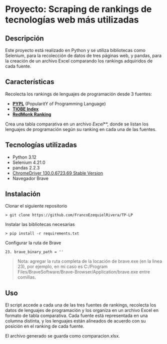 # Proyecto: Scraping de rankings de tecnologías web más utilizadas
## Descripción
Este proyecto está realizado en Python y se utiliza bibliotecas como Selenium, para la recolección de datos de tres páginas web, y pandas, para la creación de un archivo Excel comparando los rankings adquiridos de cada fuente.

## Características
Recolecta los rankings de lenguajes de programación desde 3 fuentes:
- **[PYPL](https://pypl.github.io/PYPL.html "PYPL")** (PopularitY of Programming Language)
- **[TIOBE Index](https://www.tiobe.com/tiobe-index/ "TIOBE Index")**
- **[RedMonk Ranking](https://redmonk.com/sogrady/2024/03/08/language-rankings-1-24/ "RedMonk Ranking")**

Crea una tabla comparativa en un archivo *Excel***, donde se listan los lenguajes de programación según su ranking en cada una de las fuentes.

## Tecnologías utilizadas
- Python 3.12
- Selenium 4.21.0
- pandas 2.2.3
- [ChromeDriver 130.0.6723.69 Stable Version](https://getwebdriver.com/ "ChromeDriver 130.0.6723.69 Stable Version")
- Navegador Brave

## Instalación
Clonar el siguiente repositorio

`> git clone https://github.com/FrancoEzequielRivera/TP-LP`

Instalar las bibliotecas necesarias

`> pip install -r requirements.txt`

Configurar la ruta de Brave

`23. brave_binary_path = '' ` 

> Nota: agregar la ruta completa de la locación de brave.exe (en la linea 23), por ejemplo, en mi caso es
C:/Program Files/BraveSoftware/Brave-Browser/Application/brave.exe entre comillas.

## Uso
El script accede a cada una de las tres fuentes de rankings, recolecta los datos de lenguajes de programación y los organiza en un archivo Excel en formato de tabla comparativa. Cada fuente está representada en una columna distinta, y los lenguajes están alineados de acuerdo con su posición en el ranking de cada fuente.

El archivo generado se guarda como comparacion.xlsx.
